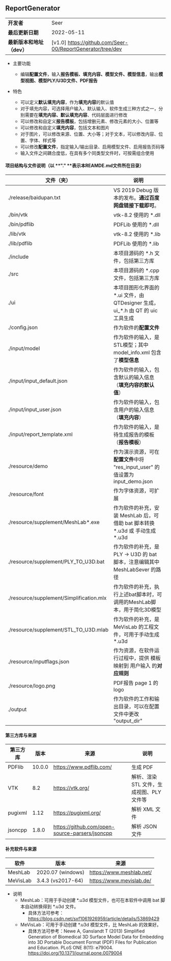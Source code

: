 ## ReportGenerator

|                           |                                                            |
| ------------------------- | ---------------------------------------------------------- |
| **开发者**                | Seer                                                       |
| **最后更新日期**          | 2022-05-11                                                 |
| **最新版本和地址（dev）** | [v1.0] https://github.com/Seer-00/ReportGenerator/tree/dev |

* 主要功能
	
	* 编辑**配置文件**，输入**报告模板、填充内容、模型文件、模型信息**，输出**模型视图、模型PLY/U3D文件、PDF报告**
	
* 特色
	* 可以定义**默认填充内容**，作为**填充内容**的默认值
	* 对于填充内容，可选择用户输入、默认输入、软件生成三种方式之一，分别需要在**填充内容、默认填充内容**、代码层面进行修改
	* 可以修改和自定义**报告模板**，包括增删元素、修改元素的大小、位置等
	* 可以修改和自定义**填充内容**，包括文本和图片
	* 对于图片，可以修改来源、位置、大小等；对于文本，可以修改内容、位置、字体、样式等
	* 可以修改**配置文件**，指定输入/输出目录、启用模型文件、启用报告页码等
	* 输入文件之间耦合度低，在具有多个同类型文件时，可按需组合使用

#### 项目结构与文件说明（以 **"." **表示本REAMDE.md文件所在目录）

| 文件（夹）                               | 说明                                                         |
| ---------------------------------------- | ------------------------------------------------------------ |
| ./release/baidupan.txt                   | VS 2019 Debug 版本的发布。**通过百度网盘链接下载即可**。     |
| ./bin/vtk                                | vtk-8.2 使用的 \*.dll                                        |
| ./bin/pdflib                             | PDFLib 使用的 \*.dll                                         |
| ./lib/vtk                                | vtk-8.2 使用的 \*.lib                                        |
| ./lib/pdflib                             | PDFLib 使用的 \*.lib                                         |
| ./include                                | 本项目源码的 \*.h 文件，包括第三方库                         |
| ./src                                    | 本项目源码的 \*.cpp 文件，包括第三方库                       |
| ./ui                                     | 本项目图形化界面的 \*.ui 文件，由 QTDesigner 生成，ui_\*.h 由 QT 的 uic 工具生成 |
| ./config.json                            | 作为软件的**配置文件**                                       |
| ./input/model                            | 作为软件的输入，是STL模型；其中 model_info.xml 包含了**模型信息** |
| ./input/input_default.json               | 作为软件的输入，包含默认的输入信息（**填充内容的默认值**）   |
| ./input/input_user.json                  | 作为软件的输入，包含用户的输入信息（**填充内容**）           |
| ./input/report_template.xml              | 作为软件的输入，是待生成报告的模板（**报告模板**）           |
| ./resource/demo                          | 作为演示资源，可在**配置文件**中将 "res_input_user" 的值设置为 input_demo.json |
| ./resource/font                          | 作为字体资源，可扩展                                         |
| ./resource/supplement/MeshLab*.exe       | 作为软件的补充，安装 MeshLab 后，可借助 bat 脚本转换 \*.u3d 或 手动生成 \*.u3d |
| ./resource/supplement/PLY_TO_U3D.bat     | 作为软件的补充，是 PLY -> U3D 的 bat 脚本，注意编辑其中 MeshLabSever 的路径 |
| ./resource/supplement/Simplification.mlx | 作为软件的补充，执行上述bat脚本时，可调用的MeshLab脚本，用于简化3D模型 |
| ./resource/supplement/STL_TO_U3D.mlab    | 作为软件的补充，是 MeVisLab 的工程文件，可用于手动生成 \*.u3d |
| ./resource/inputflags.json               | 作为资源，在软件运行过程中，提供 模板 映射到 用户输入 的**对应规则** |
| ./resource/logo.png                      | PDF报告 page 1 的 logo                                       |
| ./output                                 | 作为软件的工作和输出目录，可以在配置文件中更改 "output_dir"  |

#### 第三方库与来源

| 第三方库 | 版本   | 来源                                           | 说明                                      |
| -------- | ------ | ---------------------------------------------- | ----------------------------------------- |
| PDFlib   | 10.0.0 | https://www.pdflib.com/                        | 生成 PDF                                  |
| VTK      | 8.2    | https://vtk.org/                               | 解析、渲染 STL 文件，生成视图、PLY 文件等 |
| pugixml  | 1.12   | https://pugixml.org/                           | 解析 XML 文件                             |
| jsoncpp  | 1.8.0  | https://github.com/open-source-parsers/jsoncpp | 解析 JSON 文件                            |

#### 补充软件与来源

| 软件     | 版本              | 来源                     |
| -------- | ----------------- | ------------------------ |
| MeshLab  | 2020.07 (windows) | https://www.meshlab.net/ |
| MeVisLab | 3.4.3 (vs2017-64) | https://www.mevislab.de/ |

* 说明
	* MeshLab：可用于手动创建 \*.u3d 模型文件，也可在本软件中调用 bat 脚本自动转换得到 \*.u3d 文件。
		* 具体方法可参考：https://blog.csdn.net/sxf1061926959/article/details/53869429
	* MeVisLab：可用于手动创建 \*.u3d 模型文件，比 MeshLab 的效果好。
		* 具体方法可参考：Newe A, Ganslandt T (2013) Simplified Generation of Biomedical 3D Surface Model Data for Embedding into 3D Portable Document Format (PDF) Files for Publication and Education. PLoS ONE 8(11): e79004.     https://doi.org/10.1371/journal.pone.0079004